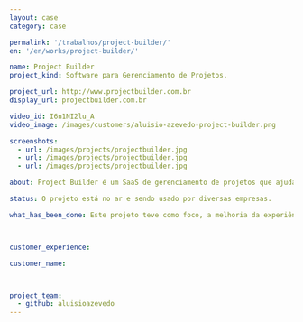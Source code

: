 ```yaml
---
layout: case
category: case

permalink: '/trabalhos/project-builder/'
en: '/en/works/project-builder/'

name: Project Builder
project_kind: Software para Gerenciamento de Projetos.

project_url: http://www.projectbuilder.com.br
display_url: projectbuilder.com.br

video_id: I6n1NI2lu_A
video_image: /images/customers/aluisio-azevedo-project-builder.png

screenshots:
  - url: /images/projects/projectbuilder.jpg
  - url: /images/projects/projectbuilder.jpg
  - url: /images/projects/projectbuilder.jpg

about: Project Builder é um SaaS de gerenciamento de projetos que ajuda a utilizar as melhores práticas do PMI. Gerencie tarefas e prazos entre equipes e colabore em tempo real.

status: O projeto está no ar e sendo usado por diversas empresas.

what_has_been_done: Este projeto teve como foco, a melhoria da experiência de uso e modernização da interface do software.



customer_experience:

customer_name:



project_team:
  - github: aluisioazevedo
---
```

